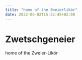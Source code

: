 ```yaml
---
title: "home of the Zweierlikör"
date: 2022-06-02T15:32:45+02:00
---
```


# Zwetschgeneier

home of the Zweier-Likör
